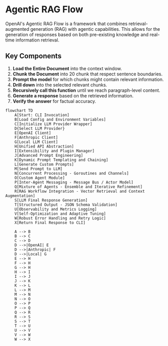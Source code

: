 # Agentic RAG Flow

OpenAI's Agentic RAG Flow is a framework that combines retrieval-augmented generation (RAG) with agentic capabilities. This allows for the generation of responses based on both pre-existing knowledge and real-time information retrieval.

## Key Components

1. **Load the Entire Document** into the context window.
2. **Chunk the Document** into 20 chunk that respect sentence boundaries.
3. **Prompt the model** for which chunks might contain relevant information.
4. **Drill down** into the selected relevant chunks.
5. **Recursively call this function** until we reach paragraph-level content.
6. **Generate a response** based on the retrieved information.
7. **Verify the answer** for factual accuracy.

```mermaid
flowchart TD
    A[Start: CLI Invocation]
    B[Load Config and Environment Variables]
    C[Initialize LLM Provider Wrapper]
    D{Select LLM Provider}
    E[OpenAI Client]
    F[Anthropic Client]
    G[Local LLM Client]
    H[Unified API Abstraction]
    I[Extensibility and Plugin Manager]
    J[Advanced Prompt Engineering]
    K[Dynamic Prompt Templating and Chaining]
    L[Generate Custom Prompts]
    M[Send Prompt to LLM]
    N[Concurrent Processing - Goroutines and Channels]
    O[Custom Agent Module]
    P[Inter-Agent Messaging - Message Bus / Actor Model]
    Q[Mixture of Agents - Ensemble and Iterative Refinement]
    R[RAG Workflow Integration - Vector Retrieval and Context Augmentation]
    S[LLM Final Response Generation]
    T[Structured Output - JSON Schema Validation]
    U[Observability and Metrics Logging]
    V[Self-Optimization and Adaptive Tuning]
    W[Robust Error Handling and Retry Logic]
    X[Return Final Response to CLI]

    A --> B
    B --> C
    C --> D
    D -->|OpenAI| E
    D -->|Anthropic| F
    D -->|Local| G
    E --> H
    F --> H
    G --> H
    H --> I
    I --> J
    J --> K
    K --> L
    L --> M
    M --> N
    N --> O
    O --> P
    P --> Q
    Q --> R
    R --> S
    S --> T
    T --> U
    U --> V
    V --> W
    W --> X
```